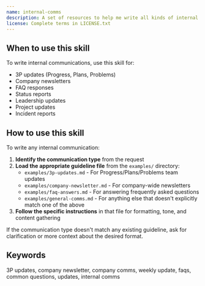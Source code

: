 ```yaml
---
name: internal-comms
description: A set of resources to help me write all kinds of internal communications, using the formats that my company likes to use. EVA should use this skill whenever asked to write some sort of internal communications (status reports, leadership updates, 3P updates, company newsletters, FAQs, incident reports, project updates, etc.).
license: Complete terms in LICENSE.txt
---
```


## When to use this skill
To write internal communications, use this skill for:
- 3P updates (Progress, Plans, Problems)
- Company newsletters
- FAQ responses
- Status reports
- Leadership updates
- Project updates
- Incident reports

## How to use this skill

To write any internal communication:

1. **Identify the communication type** from the request
2. **Load the appropriate guideline file** from the `examples/` directory:
    - `examples/3p-updates.md` - For Progress/Plans/Problems team updates
    - `examples/company-newsletter.md` - For company-wide newsletters
    - `examples/faq-answers.md` - For answering frequently asked questions
    - `examples/general-comms.md` - For anything else that doesn't explicitly match one of the above
3. **Follow the specific instructions** in that file for formatting, tone, and content gathering

If the communication type doesn't match any existing guideline, ask for clarification or more context about the desired format.

## Keywords
3P updates, company newsletter, company comms, weekly update, faqs, common questions, updates, internal comms
